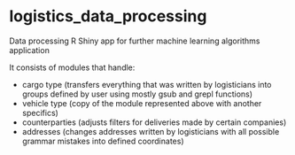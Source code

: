 # logistics_data_processing
Data processing R Shiny app for further machine learning algorithms application

It consists of modules that handle:
- cargo type (transfers everything that was written by logisticians into groups defined by user using mostly gsub and grepl functions)
- vehicle type (copy of the module represented above with another specifics)
- counterparties (adjusts filters for deliveries made by certain companies)
- addresses (changes addresses written by logisticians with all possible grammar mistakes into defined coordinates)
